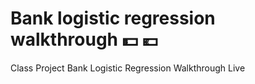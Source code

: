 # Bank logistic regression walkthrough 💵 💶 
Class Project Bank Logistic Regression Walkthrough Live

